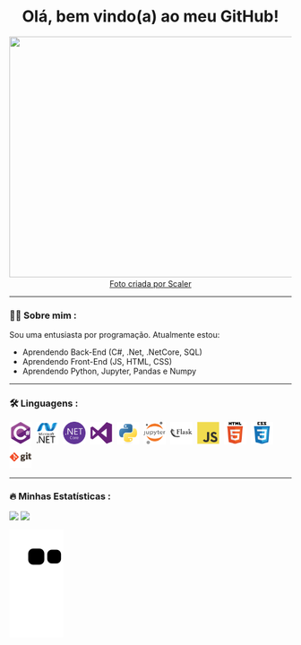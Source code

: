 <h1 align="center">
  Olá, bem vindo(a) ao meu GitHub!
</h1>

<div align="center">
  <img src="https://c.tenor.com/PP9v7VIs6R4AAAAd/scaler-create-impact.gif" width="590" height="430"/>
  <br><a href='https://www.scaler.com'>Foto criada por Scaler</a></br>
</div>

---

### :woman_technologist: Sobre mim :

Sou uma entusiasta por programação. Atualmente estou:

- Aprendendo Back-End (C#, .Net, .NetCore, SQL)
- Aprendendo Front-End (JS, HTML, CSS)
- Aprendendo Python, Jupyter, Pandas e Numpy

---

### :hammer_and_wrench: Linguagens :

<div>
  <img src="https://raw.githubusercontent.com/devicons/devicon/1119b9f84c0290e0f0b38982099a2bd027a48bf1/icons/csharp/csharp-original.svg" title="C#" alt="C#" width="40" height="40"/>&nbsp;
  <img src="https://raw.githubusercontent.com/devicons/devicon/1119b9f84c0290e0f0b38982099a2bd027a48bf1/icons/dot-net/dot-net-original-wordmark.svg" title=".Net" alt=".Net" width="40" height="40"/>&nbsp;
  <img src="https://raw.githubusercontent.com/devicons/devicon/1119b9f84c0290e0f0b38982099a2bd027a48bf1/icons/dotnetcore/dotnetcore-original.svg" title=".Net Core" alt=".Net Core" width="40" height="40"/>&nbsp;
  <img src="https://raw.githubusercontent.com/devicons/devicon/1119b9f84c0290e0f0b38982099a2bd027a48bf1/icons/visualstudio/visualstudio-plain.svg" title="Visual Studio" alt="Visual Studio" width="40" height="40"/>&nbsp;
  <img src="https://raw.githubusercontent.com/devicons/devicon/1119b9f84c0290e0f0b38982099a2bd027a48bf1/icons/python/python-original.svg" title="Python" alt="Phyton" width="40" height="40"/>&nbsp;
  <img src="https://raw.githubusercontent.com/devicons/devicon/1119b9f84c0290e0f0b38982099a2bd027a48bf1/icons/jupyter/jupyter-original-wordmark.svg"  title="Jupyter" alt="Jupyter" width="40" height="40"/>&nbsp;
  <img src="https://raw.githubusercontent.com/devicons/devicon/1119b9f84c0290e0f0b38982099a2bd027a48bf1/icons/flask/flask-original-wordmark.svg" title="Flask" alt="Flask" width="40" height="40"/>&nbsp;
  <img src="https://github.com/devicons/devicon/blob/master/icons/javascript/javascript-original.svg" title="JavaScript" alt="JavaScript" width="40" height="40"/>&nbsp;
  <img src="https://raw.githubusercontent.com/devicons/devicon/1119b9f84c0290e0f0b38982099a2bd027a48bf1/icons/html5/html5-original-wordmark.svg" title="HTML" alt="HTML" width="40" height="40"/>&nbsp;
    <img src="https://raw.githubusercontent.com/devicons/devicon/1119b9f84c0290e0f0b38982099a2bd027a48bf1/icons/css3/css3-original-wordmark.svg" title="CSS" alt="CSS" width="40" height="40"/>&nbsp;
  <img src="https://github.com/devicons/devicon/blob/master/icons/git/git-original-wordmark.svg" title="Git" **alt="Git" width="40" height="40"/>
</div>

---

### :fire: Minhas Estatísticas :
<div>
  <img height="160em" src="https://github-readme-stats.vercel.app/api?username=MayzaAlv&show_icons=true&theme=ayu-mirage"/>
  <img height="160em" src="https://github-readme-stats.vercel.app/api/top-langs/?username=MayzaAlv&hide=Jupyter%20Notebook&layout=compact&theme=ayu-mirage"/>
  
![Snake animation](https://github.com/rafaballerini/rafaballerini/blob/output/github-contribution-grid-snake.svg)
</div>
